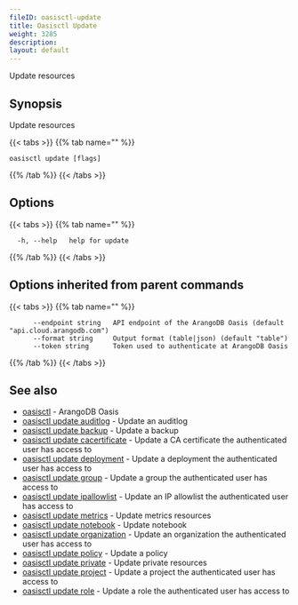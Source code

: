 ```yaml
---
fileID: oasisctl-update
title: Oasisctl Update
weight: 3285
description: 
layout: default
---
```

Update resources

## Synopsis

Update resources

{{< tabs >}}
{{% tab name="" %}}
```
oasisctl update [flags]
```
{{% /tab %}}
{{< /tabs >}}

## Options

{{< tabs >}}
{{% tab name="" %}}
```
  -h, --help   help for update
```
{{% /tab %}}
{{< /tabs >}}

## Options inherited from parent commands

{{< tabs >}}
{{% tab name="" %}}
```
      --endpoint string   API endpoint of the ArangoDB Oasis (default "api.cloud.arangodb.com")
      --format string     Output format (table|json) (default "table")
      --token string      Token used to authenticate at ArangoDB Oasis
```
{{% /tab %}}
{{< /tabs >}}

## See also

* [oasisctl](../oasisctl-options)	 - ArangoDB Oasis
* [oasisctl update auditlog](oasisctl-update-auditlog)	 - Update an auditlog
* [oasisctl update backup](oasisctl-update-backup)	 - Update a backup
* [oasisctl update cacertificate](oasisctl-update-cacertificate)	 - Update a CA certificate the authenticated user has access to
* [oasisctl update deployment](oasisctl-update-deployment)	 - Update a deployment the authenticated user has access to
* [oasisctl update group](oasisctl-update-group)	 - Update a group the authenticated user has access to
* [oasisctl update ipallowlist](oasisctl-update-ipallowlist)	 - Update an IP allowlist the authenticated user has access to
* [oasisctl update metrics](oasisctl-update-metrics)	 - Update metrics resources
* [oasisctl update notebook](oasisctl-update-notebook)	 - Update notebook
* [oasisctl update organization](oasisctl-update-organization)	 - Update an organization the authenticated user has access to
* [oasisctl update policy](oasisctl-update-policy)	 - Update a policy
* [oasisctl update private](oasisctl-update-private)	 - Update private resources
* [oasisctl update project](oasisctl-update-project)	 - Update a project the authenticated user has access to
* [oasisctl update role](oasisctl-update-role)	 - Update a role the authenticated user has access to

